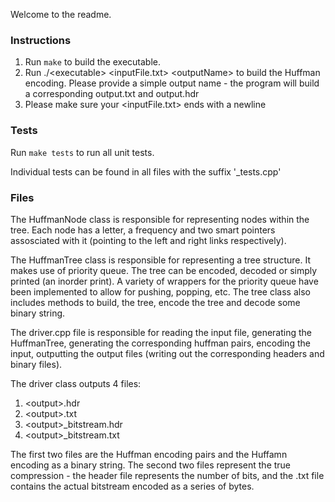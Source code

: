 Welcome to the readme.

### Instructions

1. Run ```make``` to build the executable. 
2. Run ./\<executable> \<inputFile.txt> \<outputName> to build the Huffman
   encoding. Please provide a simple output name - the program will build a
   corresponding output.txt and output.hdr
3. Please make sure your \<inputFile.txt> ends with a newline

### Tests

Run ```make tests``` to run all unit tests.

Individual tests can be found in all files with the suffix '_tests.cpp'

### Files

The HuffmanNode class is responsible for representing nodes within the tree.
Each node has a letter, a frequency and two smart pointers assosciated with it
(pointing to the left and right links respectively).

The HuffmanTree class is responsible for representing a tree structure. It
makes use of priority queue. The tree can be encoded, decoded or simply printed
(an inorder print). A variety of wrappers for the priority queue have been
implemented to allow for pushing, popping, etc. The tree class also includes
methods to build, the tree, encode the tree and decode some binary string.

The driver.cpp file is responsible for reading the input file, generating the
HuffmanTree, generating the corresponding huffman pairs, encoding the input,
outputting the output files (writing out the corresponding headers and binary
files).

The driver class outputs 4 files:

1. \<output>.hdr
2. \<output>.txt
3. \<output>_bitstream.hdr
4. \<output>_bitstream.txt 

The first two files are the Huffman encoding pairs and the Huffamn encoding as a binary
string.
The second two files represent the true compression - the header file
represents the number of bits, and the .txt file contains the actual bitstream
encoded as a series of bytes.
